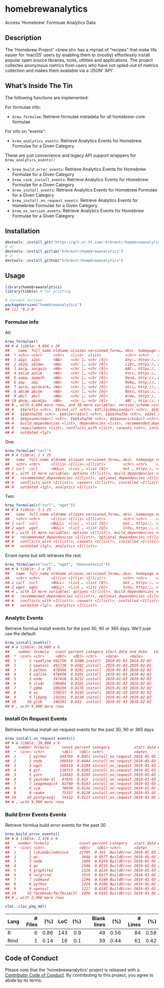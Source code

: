 
# homebrewanalytics

Access ‘Homebrew’ Formluae Analytics Data

## Description

The ‘Homebrew Project’ \<brew.sh\> has a myriad of “recipes” that make
life easier for ‘macOS’ users by enabling them to (mostly) effortlessly
install popular open source libraries, tools, utilities and
applications. The project collectes anonymous metrics from users who
have not opted-out of metrics collection and makes them available via a
‘JSON’ ‘API’.

## What’s Inside The Tin

The following functions are implemented:

For formulae info:

  - `brew_formulae`: Retrieve formulae metadata for all homebrew-core
    formulae

For info on “events”:

  - `brew_analytics_events`: Retrieve Analytics Events for Homebrew
    Formulae for a Given Category

These are just convenience and legacy API support wrappers for
`brew_analytics_events()`

  - `brew_build_error_events`: Retrieve Analytics Events for Homebrew
    Formulae for a Given Category
  - `brew_cask_install_events`: Retrieve Analytics Events for Homebrew
    Formulae for a Given Category
  - `brew_install_events`: Retrieve Analytics Events for Homebrew
    Formulae for a Given Category
  - `brew_install_on_request_events`: Retrieve Analytics Events for
    Homebrew Formulae for a Given Category
  - `brew_os_version_events`: Retrieve Analytics Events for Homebrew
    Formulae for a Given
Category

## Installation

``` r
devtools::install_git("https://git.sr.ht.com/~hrbrmstr/homebrewanalytics")
# or
devtools::install_gitlab("hrbrmstr/homebrewanalytics")
# or
devtools::install_github("hrbrmstr/homebrewanalytics")
```

## Usage

``` r
library(homebrewanalytics)
library(tibble) # for printing

# current verison
packageVersion("homebrewanalytics")
## [1] '0.2.0'
```

### Formulae info

All:

``` r
brew_formulae()
## # A tibble: 4,694 x 24
##    name  full_name oldname aliases versioned_formu… desc  homepage versions$stable $devel $head $bottle revision
##  * <chr> <chr>     <chr>   <list>  <list>           <chr> <chr>    <chr>           <lgl>  <chr> <lgl>      <int>
##  1 a2ps  a2ps      <NA>    <chr [… <chr [0]>        Any-… https:/… 4.14            NA     <NA>  TRUE           0
##  2 a52d… a52dec    <NA>    <chr [… <chr [0]>        Libr… https:/… 0.7.4           NA     <NA>  TRUE           0
##  3 aacg… aacgain   <NA>    <chr [… <chr [0]>        AAC-… https:/… 1.8             NA     <NA>  TRUE           0
##  4 aalib aalib     <NA>    <chr [… <chr [0]>        Port… https:/… 1.4rc5          NA     <NA>  TRUE           1
##  5 aama… aamath    <NA>    <chr [… <chr [0]>        Rend… http://… 0.3             NA     <NA>  TRUE           0
##  6 aap   aap       <NA>    <chr [… <chr [0]>        Make… http://… 1.094           NA     <NA>  TRUE           0
##  7 aard… aardvark… <NA>    <chr [… <chr [0]>        Util… http://… 1.0             NA     <NA>  TRUE           0
##  8 abcde abcde     <NA>    <chr [… <chr [0]>        Bett… https:/… 2.9.2           NA     HEAD  TRUE           1
##  9 abcl  abcl      <NA>    <chr [… <chr [0]>        Arme… https:/… 1.5.0           NA     HEAD  TRUE           1
## 10 abcm… abcm2ps   <NA>    <chr [… <chr [0]>        ABC … http://… 8.14.2          NA     <NA>  TRUE           0
## # … with 4,684 more rows, and 30 more variables: version_scheme <int>, bottle$stable$rebuild <int>, $$cellar <chr>,
## #   $$prefix <chr>, $$root_url <chr>, $$files$mojave$url <chr>, $$$$sha256 <chr>, $$$high_sierra$url <chr>,
## #   $$$$sha256 <chr>, $$$sierra$url <chr>, $$$$sha256 <chr>, $$$el_capitan$url <chr>, $$$$sha256 <chr>,
## #   $$$yosemite$url <chr>, $$$$sha256 <chr>, $$$mavericks$url <chr>, $$$$sha256 <chr>, keg_only <lgl>, options <list>,
## #   build_dependencies <list>, dependencies <list>, recommended_dependencies <list>, optional_dependencies <list>,
## #   requirements <list>, conflicts_with <list>, caveats <chr>, installed <list>, linked_keg <lgl>, pinned <lgl>,
## #   outdated <lgl>
```

One:

``` r
brew_formulae("curl")
## # A tibble: 1 x 25
##   name  full_name oldname aliases versioned_formu… desc  homepage versions revision version_scheme bottle keg_only
##   <chr> <chr>     <I(lis> <I(lis> <I(list)>        <chr> <chr>    <I(list>    <int>          <int> <I(li> <lgl>   
## 1 curl  curl      <NULL>  <list … <list [0]>       Get … https:/… <list […        0              0 <list… FALSE   
## # … with 13 more variables: options <I(list)>, build_dependencies <chr>, dependencies <I(list)>,
## #   recommended_dependencies <I(list)>, optional_dependencies <I(list)>, requirements <I(list)>,
## #   conflicts_with <I(list)>, caveats <I(list)>, installed <I(list)>, linked_keg <I(list)>, pinned <lgl>,
## #   outdated <lgl>, analytics <I(list)>
```

Two:

``` r
brew_formulae(c("curl", "wget"))
## # A tibble: 2 x 25
##   name  full_name oldname aliases versioned_formu… desc  homepage versions revision version_scheme bottle keg_only
##   <chr> <chr>     <I(lis> <I(lis> <I(list)>        <chr> <chr>    <I(list>    <int>          <int> <I(li> <lgl>   
## 1 curl  curl      <NULL>  <list … <list [0]>       Get … https:/… <list […        0              0 <list… FALSE   
## 2 wget  wget      <NULL>  <list … <list [0]>       Inte… https:/… <list […        3              0 <list… FALSE   
## # … with 13 more variables: options <I(list)>, build_dependencies <chr>, dependencies <I(list)>,
## #   recommended_dependencies <I(list)>, optional_dependencies <I(list)>, requirements <I(list)>,
## #   conflicts_with <I(list)>, caveats <I(list)>, installed <I(list)>, linked_keg <I(list)>, pinned <lgl>,
## #   outdated <lgl>, analytics <I(list)>
```

Errant name but still retrieves the rest:

``` r
brew_formulae(c("curl", "wget", "doesnotexist"))
## # A tibble: 2 x 25
##   name  full_name oldname aliases versioned_formu… desc  homepage versions revision version_scheme bottle keg_only
##   <chr> <chr>     <I(lis> <I(lis> <I(list)>        <chr> <chr>    <I(list>    <int>          <int> <I(li> <lgl>   
## 1 curl  curl      <NULL>  <list … <list [0]>       Get … https:/… <list […        0              0 <list… FALSE   
## 2 wget  wget      <NULL>  <list … <list [0]>       Inte… https:/… <list […        3              0 <list… FALSE   
## # … with 13 more variables: options <I(list)>, build_dependencies <chr>, dependencies <I(list)>,
## #   recommended_dependencies <I(list)>, optional_dependencies <I(list)>, requirements <I(list)>,
## #   conflicts_with <I(list)>, caveats <I(list)>, installed <I(list)>, linked_keg <I(list)>, pinned <lgl>,
## #   outdated <lgl>, analytics <I(list)>
```

### Analytic Events

Retrieve formlua install events for the past 30, 90 or 365 days. We’ll
juse use the default:

``` r
brew_install_events()
## # A tibble: 10,000 x 9
##    number formula   count percent category start_date end_date   total_items total_count
##  *  <int> <chr>     <dbl>   <dbl> <chr>    <date>     <date>           <int>       <int>
##  1      1 readline 502756  0.0306 install  2019-01-03 2019-02-02       14585    16417871
##  2      2 openssl  495728  0.0302 install  2019-01-03 2019-02-02       14585    16417871
##  3      3 python   478566  0.0291 install  2019-01-03 2019-02-02       14585    16417871
##  4      4 sqlite   478056  0.0291 install  2019-01-03 2019-02-02       14585    16417871
##  5      5 node     347418  0.0212 install  2019-01-03 2019-02-02       14585    16417871
##  6      6 icu4c    296464  0.0181 install  2019-01-03 2019-02-02       14585    16417871
##  7      7 gdbm     289269  0.0176 install  2019-01-03 2019-02-02       14585    16417871
##  8      8 xz       234537  0.0143 install  2019-01-03 2019-02-02       14585    16417871
##  9      9 libpng   219181  0.0134 install  2019-01-03 2019-02-02       14585    16417871
## 10     10 glib     196391  0.012  install  2019-01-03 2019-02-02       14585    16417871
## # … with 9,990 more rows
```

### Install On Request Events

Retrieve formlua install-on-request events for the past 30, 90 or 365
days

``` r
brew_install_on_request_events()
## # A tibble: 10,000 x 9
##    number formula      count percent category           start_date end_date   total_items total_count
##  *  <int> <chr>        <dbl>   <dbl> <chr>              <date>     <date>           <int>       <int>
##  1      1 python      264769  0.0451 install_on_request 2019-01-03 2019-02-02       13747     5872029
##  2      2 node        260559  0.0444 install_on_request 2019-01-03 2019-02-02       13747     5872029
##  3      3 wget        166510  0.0284 install_on_request 2019-01-03 2019-02-02       13747     5872029
##  4      4 git         119313  0.0203 install_on_request 2019-01-03 2019-02-02       13747     5872029
##  5      5 yarn        114583  0.0195 install_on_request 2019-01-03 2019-02-02       13747     5872029
##  6      6 youtube-dl   87835  0.015  install_on_request 2019-01-03 2019-02-02       13747     5872029
##  7      7 imagemagick  83740  0.0143 install_on_request 2019-01-03 2019-02-02       13747     5872029
##  8      8 vim          78656  0.0134 install_on_request 2019-01-03 2019-02-02       13747     5872029
##  9      9 cmake        75337  0.0128 install_on_request 2019-01-03 2019-02-02       13747     5872029
## 10     10 postgresql   74322  0.0127 install_on_request 2019-01-03 2019-02-02       13747     5872029
## # … with 9,990 more rows
```

### Build Error Events Events

Retrieve formlua build error events for the past 30

``` r
brew_build_error_events()
## # A tibble: 2,476 x 9
##    number formula              count percent category   start_date end_date   total_items total_count
##  *  <int> <chr>                <dbl>   <dbl> <chr>      <date>     <date>           <int>       <int>
##  1      1 libimobiledevice     22705  0.341  BuildError 2019-01-03 2019-02-02        2476       66646
##  2      2 qt                    3846  0.0577 BuildError 2019-01-03 2019-02-02        2476       66646
##  3      3 node                  1699  0.0255 BuildError 2019-01-03 2019-02-02        2476       66646
##  4      4 go                    1540  0.0231 BuildError 2019-01-03 2019-02-02        2476       66646
##  5      5 graphite2             1526  0.0229 BuildError 2019-01-03 2019-02-02        2476       66646
##  6      6 valgrind              1515  0.0227 BuildError 2019-01-03 2019-02-02        2476       66646
##  7      7 usbmuxd               1296  0.0194 BuildError 2019-01-03 2019-02-02        2476       66646
##  8      8 python                1224  0.0184 BuildError 2019-01-03 2019-02-02        2476       66646
##  9      9 openssl               1217  0.0183 BuildError 2019-01-03 2019-02-02        2476       66646
## 10     10 facebook/fb/fbsimctl  1036  0.0155 BuildError 2019-01-03 2019-02-02        2476       66646
## # … with 2,466 more rows
```

``` r
cloc::cloc_pkg_md()
```

| Lang | \# Files |  (%) | LoC | (%) | Blank lines |  (%) | \# Lines |  (%) |
| :--- | -------: | ---: | --: | --: | ----------: | ---: | -------: | ---: |
| R    |        6 | 0.86 | 143 | 0.9 |          49 | 0.56 |       84 | 0.58 |
| Rmd  |        1 | 0.14 |  16 | 0.1 |          39 | 0.44 |       61 | 0.42 |

## Code of Conduct

Please note that the ‘homebrewanalytics’ project is released with a
[Contributor Code of Conduct](CODE_OF_CONDUCT.md). By contributing to
this project, you agree to abide by its terms.
